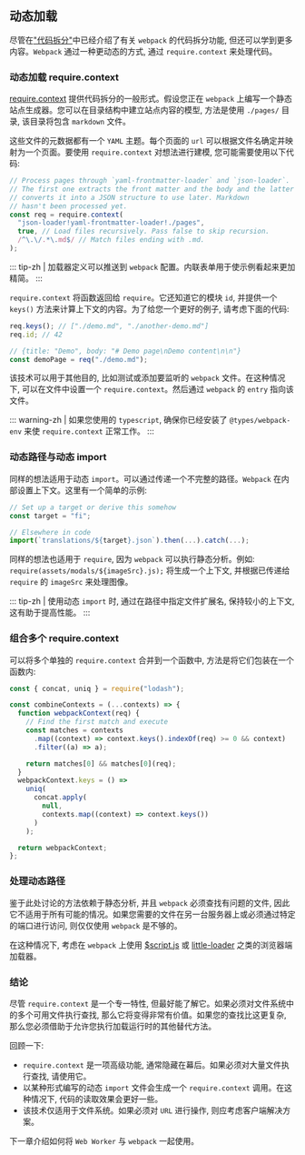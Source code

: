## 动态加载
尽管在["代码拆分"](../Building/code-splitting)中已经介绍了有关 `webpack` 的代码拆分功能, 但还可以学到更多内容。`Webpack` 通过一种更动态的方式, 通过 `require.context` 来处理代码。

### 动态加载 require.context
[require.context](https://webpack.js.org/api/module-methods/#require-context) 提供代码拆分的一般形式。假设您正在 `webpack` 上编写一个静态站点生成器。您可以在目录结构中建立站点内容的模型, 方法是使用 `./pages/` 目录, 该目录将包含 `markdown` 文件。

这些文件的元数据都有一个 `YAML` 主题。每个页面的 `url` 可以根据文件名确定并映射为一个页面。要使用 `require.context` 对想法进行建模, 您可能需要使用以下代码:
```js
// Process pages through `yaml-frontmatter-loader` and `json-loader`.
// The first one extracts the front matter and the body and the latter
// converts it into a JSON structure to use later. Markdown
// hasn't been processed yet.
const req = require.context(
  "json-loader!yaml-frontmatter-loader!./pages",
  true, // Load files recursively. Pass false to skip recursion.
  /^\.\/.*\.md$/ // Match files ending with .md.
);
```
::: tip-zh | 
加载器定义可以推送到 `webpack` 配置。内联表单用于使示例看起来更加精简。
:::

`require.context` 将函数返回给 `require`。它还知道它的模块 `id`, 并提供一个 `keys()` 方法来计算上下文的内容。为了给您一个更好的例子, 请考虑下面的代码:
```js
req.keys(); // ["./demo.md", "./another-demo.md"]
req.id; // 42

// {title: "Demo", body: "# Demo page\nDemo content\n\n"}
const demoPage = req("./demo.md");
```
该技术可以用于其他目的, 比如测试或添加要监听的 `webpack` 文件。在这种情况下, 可以在文件中设置一个 `require.context`。然后通过 `webpack` 的 `entry` 指向该文件。

::: warning-zh | 
如果您使用的 `typescript`, 确保你已经安装了 `@types/webpack-env` 来使 `require.context` 正常工作。
:::

### 动态路径与动态 import
同样的想法适用于动态 `import`。可以通过传递一个不完整的路径。`Webpack` 在内部设置上下文。这里有一个简单的示例:
```js
// Set up a target or derive this somehow
const target = "fi";

// Elsewhere in code
import(`translations/${target}.json`).then(...).catch(...);
```

同样的想法也适用于 `require`, 因为 `webpack` 可以执行静态分析。例如: `require(assets/modals/${imageSrc}.js);` 将生成一个上下文, 并根据已传递给 `require` 的 `imageSrc` 来处理图像。

::: tip-zh | 
使用动态 `import` 时, 通过在路径中指定文件扩展名, 保持较小的上下文, 这有助于提高性能。
:::

### 组合多个 require.context
可以将多个单独的 `require.context` 合并到一个函数中, 方法是将它们包装在一个函数内:
```js
const { concat, uniq } = require("lodash");

const combineContexts = (...contexts) => {
  function webpackContext(req) {
    // Find the first match and execute
    const matches = contexts
      .map((context) => context.keys().indexOf(req) >= 0 && context)
      .filter((a) => a);

    return matches[0] && matches[0](req);
  }
  webpackContext.keys = () =>
    uniq(
      concat.apply(
        null,
        contexts.map((context) => context.keys())
      )
    );

  return webpackContext;
};
```

### 处理动态路径
鉴于此处讨论的方法依赖于静态分析, 并且 `webpack` 必须查找有问题的文件, 因此它不适用于所有可能的情况。如果您需要的文件在另一台服务器上或必须通过特定的端口进行访问, 则仅仅使用 `webpack` 是不够的。

在这种情况下, 考虑在 `webpack` 上使用 [\$script.js](https://www.npmjs.com/package/scriptjs) 或 [little-loader](https://www.npmjs.com/package/little-loader) 之类的浏览器端加载器。

### 结论
尽管 `require.context` 是一个专一特性, 但最好能了解它。如果必须对文件系统中的多个可用文件执行查找, 那么它将变得非常有价值。如果您的查找比这更复杂, 那么您必须借助于允许您执行加载运行时的其他替代方法。

回顾一下:
- `require.context` 是一项高级功能, 通常隐藏在幕后。如果必须对大量文件执行查找, 请使用它。
- 以某种形式编写的动态 `import` 文件会生成一个 `require.context` 调用。在这种情况下, 代码的读取效果会更好一些。
- 该技术仅适用于文件系统。如果必须对 `URL` 进行操作, 则应考虑客户端解决方案。

下一章介绍如何将 `Web Worker` 与 `webpack` 一起使用。